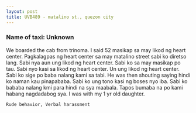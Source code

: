 ```yaml
---
layout: post
title: UVB489 - matalino st., quezon city
---
```


### Name of taxi: Unknown

We boarded the cab from trinoma. I said 52 masikap sa may likod ng heart center. Pagkalagpas ng heart center sa may matalino street sabi ko diretso lang. Sabi nya aun ung likod ng heart center. Sabi ko sa may masikap po tau. Sabi nyo kasi sa likod ng heart center. Un ung likod ng heart center. Sabi ko sige po baba nalang kami sa tabi. He was then shouting saying hindi ko naman kau pinapababa. 
Sabi ko ung tono kasi ng boses nyo iba. Sabi ko bababa nalang kmi para hindi na sya maabala. Tapos bumaba na po kami habang nagdadabog sya. I was with my 1 yr old daughter.

```Rude behavior, Verbal harassment```
